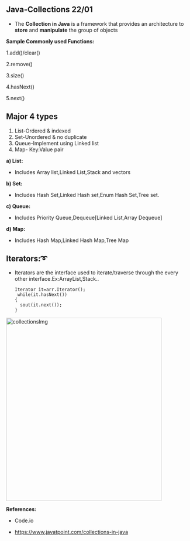 ## Java-Collections 22/01

- The **Collection in Java** is a framework that provides an architecture to **store** and **manipulate** the group of objects


**Sample Commonly used Functions:**

  1.add()/clear()
  
  2.remove()
  
  3.size()
  
  4.hasNext()
  
  5.next()
    

## Major 4 types

<ol>
  <li>List-Ordered & indexed</li>
  <li>Set-Unordered & no duplicate</li>
  <li>Queue-Implement using Linked list</li>
  <li>Map- Key:Value pair</li>
</ol>

**a) List:**

- Includes Array list,Linked List,Stack and vectors

**b) Set:**

- Includes Hash Set,Linked Hash set,Enum Hash Set,Tree set.

**c) Queue:**

- Includes Priority Queue,Dequeue[Linked List,Array Dequeue]

**d) Map:**

- Includes Hash Map,Linked Hash Map,Tree Map

## Iterators:➰

- Iterators are the interface used to iterate/traverse through the every other interface.Ex:ArrayList,Stack..

  ```
  Iterator it=arr.Iterator();
   while(it.hasNext())
  {
    sout(it.next());
  }
  ```


<img src="https://static.javatpoint.com/images/java-collection-hierarchy.png" alt="collectionsImg" height="500" width="425">
  
**References:**

- Code.io
  
- https://www.javatpoint.com/collections-in-java


